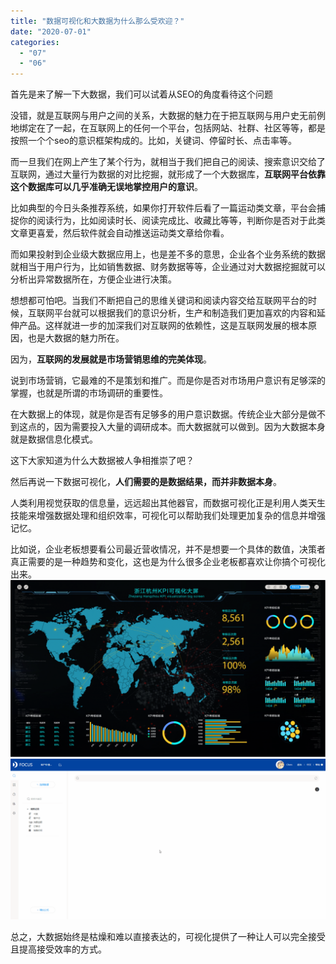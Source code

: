 ```yaml
---
title: "数据可视化和大数据为什么那么受欢迎？"
date: "2020-07-01"
categories: 
  - "07"
  - "06"
---
```


首先是来了解一下大数据，我们可以试着从SEO的角度看待这个问题

没错，就是互联网与用户之间的关系，大数据的魅力在于把互联网与用户史无前例地绑定在了一起，在互联网上的任何一个平台，包括网站、社群、社区等等，都是按照一个个seo的意识框架构成的。比如，关键词、停留时长、点击率等。

而一旦我们在网上产生了某个行为，就相当于我们把自己的阅读、搜索意识交给了互联网，通过大量行为数据的对比挖掘，就形成了一个大数据库，**互联网平台依靠这个数据库可以几乎准确无误地掌控用户的意识**。

比如典型的今日头条推荐系统，如果你打开软件后看了一篇运动类文章，平台会捕捉你的阅读行为，比如阅读时长、阅读完成比、收藏比等等，判断你是否对于此类文章更喜爱，然后软件就会自动推送运动类文章给你看。

而如果投射到企业级大数据应用上，也是差不多的意思，企业各个业务系统的数据就相当于用户行为，比如销售数据、财务数据等等，企业通过对大数据挖掘就可以分析出异常数据所在，方便企业进行决策。

想想都可怕吧。当我们不断把自己的思维关键词和阅读内容交给互联网平台的时候，互联网平台就可以根据我们的意识分析，生产和制造我们更加喜欢的内容和延伸产品。这样就进一步的加深我们对互联网的依赖性，这是互联网发展的根本原因，也是大数据的魅力所在。

因为，**互联网的发展就是市场营销思维的完美体现**。

说到市场营销，它最难的不是策划和推广。而是你是否对市场用户意识有足够深的掌握，也就是所谓的市场调研的重要性。

在大数据上的体现，就是你是否有足够多的用户意识数据。传统企业大部分是做不到这点的，因为需要投入大量的调研成本。而大数据就可以做到。因为大数据本身就是数据信息化模式。

这下大家知道为什么大数据被人争相推崇了吧？

然后再说一下数据可视化，**人们需要的是数据结果，而并非数据本身**。

人类利用视觉获取的信息量，远远超出其他器官，而数据可视化正是利用人类天生技能来增强数据处理和组织效率，可视化可以帮助我们处理更加复杂的信息并增强记忆。

比如说，企业老板想要看公司最近营收情况，并不是想要一个具体的数值，决策者真正需要的是一种趋势和变化，这也是为什么很多企业老板都喜欢让你搞个可视化出来。  
![img](images/15916133411-1024x575.png)  
![img](images/v2-7a9f102fb60ea25d0cc2d8cbf9615b1b_hd.webp)

总之，大数据始终是枯燥和难以直接表达的，可视化提供了一种让人可以完全接受且提高接受效率的方式。
